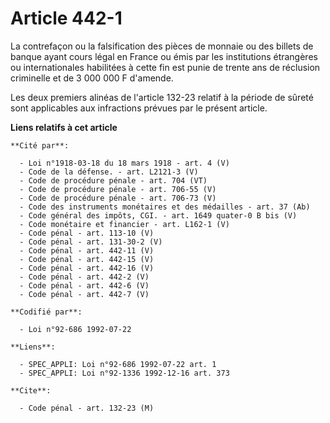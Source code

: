 # Article 442-1

La contrefaçon ou la falsification des pièces de monnaie ou des billets de banque ayant cours légal en France ou émis par les
institutions étrangères ou internationales habilitées à cette fin est punie de trente ans de réclusion criminelle et de 3 000
000 F d'amende.

Les deux premiers alinéas de l'article 132-23 relatif à la période de sûreté sont applicables aux infractions prévues par le
présent article.

**Liens relatifs à cet article**

	**Cité par**:

	  - Loi n°1918-03-18 du 18 mars 1918 - art. 4 (V)
	  - Code de la défense. - art. L2121-3 (V)
	  - Code de procédure pénale - art. 704 (VT)
	  - Code de procédure pénale - art. 706-55 (V)
	  - Code de procédure pénale - art. 706-73 (V)
	  - Code des instruments monétaires et des médailles - art. 37 (Ab)
	  - Code général des impôts, CGI. - art. 1649 quater-0 B bis (V)
	  - Code monétaire et financier - art. L162-1 (V)
	  - Code pénal - art. 113-10 (V)
	  - Code pénal - art. 131-30-2 (V)
	  - Code pénal - art. 442-11 (V)
	  - Code pénal - art. 442-15 (V)
	  - Code pénal - art. 442-16 (V)
	  - Code pénal - art. 442-2 (V)
	  - Code pénal - art. 442-6 (V)
	  - Code pénal - art. 442-7 (V)

	**Codifié par**:

	  - Loi n°92-686 1992-07-22

	**Liens**:

	  - SPEC_APPLI: Loi n°92-686 1992-07-22 art. 1
	  - SPEC_APPLI: Loi n°92-1336 1992-12-16 art. 373

	**Cite**:

	  - Code pénal - art. 132-23 (M)
